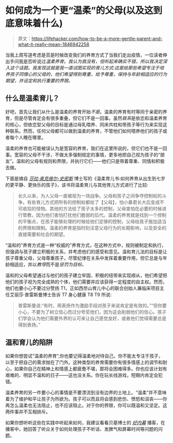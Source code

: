# 如何成为一个更“温柔”的父母(以及这到底意味着什么)

> 原文：<https://lifehacker.com/how-to-be-a-more-gentle-parent-and-what-it-really-mean-1846942258>

当我上周写道考虑是否是时候改变我们的养育方式了当我们走出疫情，一位读者伸出手问我是否听说过*温柔养育。我认为我没有，但听起来确实不错，所以我决定深入这个话题。我发现这就是我一直试图实现的育儿方式:这是给那些希望专注于培养孩子同情心的父母的，他们希望得到尊重，给予尊重，保持与年龄相适应的行为期望，并设定和执行重要的界限。*



## 什么是温柔育儿？

好吧，首先让我们从什么是温柔的养育开始*不是*。温柔的养育有时等同于亲密的养育，但是尽管肯定会有很多重叠，但它们不是一回事。虽然*联系*是依恋和温柔养育的核心，但依恋型父母的目标是通过母乳喂养、同床共枕和带孩子等行为来实现这种联系。然而，任何父母都可以做到温柔的养育，不管他们如何喂养他们的孩子或者每个人睡在哪里。

温柔的养育也可能被误认为是宽容的养育，我们在这里所说的，但它们也不是一回事。宽容的父母不干涉，不做太多强制规定的事情，更多地把自己视为孩子的“朋友”。温和的父母有规则和界限，并执行它们——他们只是带着尊重、同情和积极去做。

下面是摘自 [*莎拉·奥克维尔-史密斯*](https://www.goodreads.com/book/show/28067245-the-gentle-parenting-book) 博士写的《温柔育儿书:如何养育从出生到七岁 的更平静、更快乐的孩子》，该书将温柔育儿与其他育儿方式进行了比较:

> 长久以来，为人父母一直被视为一场战争。父母和孩子之间争夺控制权的斗争。有些育儿方式把所有的控制权都给了【父母】，怕小暴君长大后变成不可收拾的怪物。其他的方法给了孩子太多的控制，父母害怕在必要的时候进行管教，因为他们害怕打扰他们脆弱的后代。温柔的养育就是找到一个控制的平衡点，在孩子能够处理的时候给他们足够的控制，父母给孩子施加适当的界限和限制。温柔的养育是指时刻注意父母行为的长期影响，以及安全的直接需要和社会的期望。

“温和的”养育方式是一种“权威的”养育方式，在这种方式中，规则被制定和执行，但强调与孩子建立积极的关系，并考虑他们的感受和意见。温和育儿法的目标是让孩子尊重父母，父母尊重孩子，尽管纪律在关系中发挥着重要作用，但它总是与年龄相适应，并以*教导*而不是*惩罚为目标。*

温和的父母希望通过与他们的孩子建立牢固、积极的纽带来实现顺从，他们希望把他们的孩子视为完全成熟的个体，他们需要并应该获得一定程度的自主权。然而，他们也要小心不要过分赞扬 T1，正如西奈山育儿中心的联合创始人兼临床项目主任艾丽莎·普雷斯曼博士告诉 T7 身心健康 T8 T9 所说:

> 普雷斯曼说:“有时，用表扬作为激励手段对孩子来说肯定是有效的。”“但你要小心，不要为了树立信心而过分夸奖他们，因为这会削弱他们的信心。孩子们学会认为他们需要外界的认可来让自己感觉良好，或者他们觉得需要总是得到表扬。”

## 温和育儿的陷阱

如果你想尝试“温柔的养育”,你也要记得温柔地对待自己。你不能太专注于孩子，以至于把自己的需求抛在了门外。这种类型的养育需要你有很多情感上的调节和耐心，如果你自己在精神上和情感上都疲惫不堪，那将会困难得多。你也应该计划有艰难的、明显不温和的日子——这也没关系。你在玩长线游戏，短期内肯定会犯错。

温柔养育的另一件要小心的事情是不要漂流到没有边界的土地上。“温柔”并不意味着为了维护和平让孩子为所欲为。孩子可以而且将会感到悲伤、愤怒和沮丧——你再怎么温柔也无法阻止，也不应该阻止。对于你的界限，你可以既温和又坚定。这两件事并不互相排斥。

如果你想听听这些在实践中听起来如何，我建议看看贝基博士的 [*好内幕*](https://good-inside.simplecast.com/episodes) 播客，在播客中，她回答了听众关于如何处理孩子不听话、发脾气和屏幕时间等问题的问题。